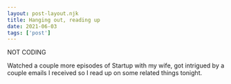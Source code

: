 ```yaml
---
layout: post-layout.njk
title: Hanging out, reading up
date: 2021-06-03
tags: ['post']
---
```

<!-- Excerpt Start -->
NOT CODING
<!-- Excerpt End -->

Watched a couple more episodes of Startup with my wife, got intrigued by a couple emails I received so I read up on some related things tonight.
